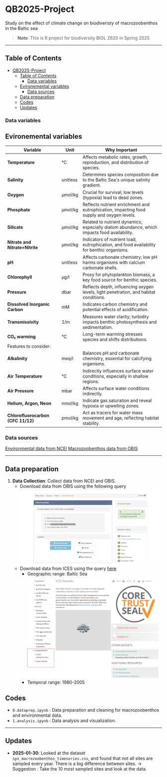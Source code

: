 # QB2025-Project
Study on the effect of climate change on biodiveristy of macrozoobenthos in the Baltic sea

> **Note**: This is R project for biodiversity BIOL Z620 in Spring 2025

---

## Table of Contents
- [QB2025-Project](#qb2025-project)
  - [Table of Contents](#table-of-contents)
    - [Data variables](#data-variables)
  - [Evironemental variables](#evironemental-variables)
    - [Data sources](#data-sources)
  - [Data preparation](#data-preparation)
  - [Codes](#codes)
  - [Updates](#updates)


### Data variables
## Evironemental variables
| **Variable**                      | **Unit**       | **Why Important**                                                                                           |
|------------------------------------|----------------|-------------------------------------------------------------------------------------------------------------|
| **Temperature**                   | °C             | Affects metabolic rates, growth, reproduction, and distribution of species.                                 |
| **Salinity**                      | unitless       | Determines species composition due to the Baltic Sea's unique salinity gradient.                            |
| **Oxygen**                        | µmol/kg        | Crucial for survival; low levels (hypoxia) lead to dead zones.                                              |
| **Phosphate**                     | µmol/kg        | Reflects nutrient enrichment and eutrophication, impacting food supply and oxygen levels.                   |
| **Silicate**                      | µmol/kg        | Related to nutrient dynamics, especially diatom abundance, which impacts food availability.                 |
| **Nitrate and Nitrate+Nitrite**   | µmol/kg        | Indicators of nutrient load, eutrophication, and food availability for benthic organisms.                   |
| **pH**                            | unitless       | Affects carbonate chemistry; low pH harms organisms with calcium carbonate shells.                          |
| **Chlorophyll**                   | µg/l           | Proxy for phytoplankton biomass, a key food source for benthic species.                                     |
| **Pressure**                      | dbar           | Reflects depth, influencing oxygen levels, light penetration, and habitat conditions.                       |
| **Dissolved Inorganic Carbon**    | mM             | Indicates carbon chemistry and potential effects of acidification.                                          |
| **Transmissivity**                | 1/m            | Measures water clarity; turbidity impacts benthic photosynthesis and sedimentation.                         |
| **CO₂ warming**                   | °C             | Long-term warming stresses species and shifts distributions.                                                |
|Features to consider:|
| **Alkalinity**                    | meq/l          | Balances pH and carbonate chemistry, essential for calcifying organisms.                                    |
| **Air Temperature**               | °C             | Indirectly influences surface water conditions, especially in shallow regions.                              |
| **Air Pressure**                  | mbar           | Affects surface water conditions indirectly.                                                                |
| **Helium, Argon, Neon**           | nmol/kg        | Indicate gas saturation and reveal hypoxia or upwelling zones.                                              |
| **Chlorofluorocarbon (CFC 11/12)**| pmol/kg        | Act as tracers for water mass movement and age, reflecting habitat stability.                                |





### Data sources
[Environmental data from NCEI]( https://www.ncei.noaa.gov/access/world-ocean-database-select/bin/dbsearch.pl ) 
[Macrozoobenthos data from OBIS](https://www.eurobis.org/toolbox/en/download/occurrence/dataset/601)



---

## Data preparation
1. **Data Collection**: Collect data from NCEI and OBIS.
   - Download data from OBIS using the following query ![alt text](image.png)
   - Download data from ICES using the query [here](https://www.ices.dk/data/dataset-collections/Pages/default.aspx)
      - Geographic range: Baltic Sea ![alt text](image-4.png)
      - Temporal range: 1980-2005 
## Codes
- `0.dataprep.ipynb` : Data preparation and cleaning for macrozoobenthos and environmental data.
- `1.analysis.ipynb` : Data analysis and visualization.
---

## Updates
- **2025-01-30**: Looked at the dataset `sps_macrozoobenthos_timeseries.csv`, and found that not all sites are sampled every year. There is a big difference between sites. -> Suggestion : Take the 10 most sampled sites and look at the data.
